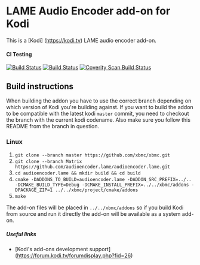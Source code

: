 # LAME Audio Encoder add-on for Kodi

This is a [Kodi] (https://kodi.tv) LAME audio encoder add-on.

#### CI Testing
[![Build Status](https://travis-ci.org/xbmc/audioencoder.lame.svg?branch=Matrix)](https://travis-ci.org/xbmc/audioencoder.lame/branches)
[![Build Status](https://dev.azure.com/teamkodi/binary-addons/_apis/build/status/xbmc.audioencoder.lame?branchName=Matrix)](https://dev.azure.com/teamkodi/binary-addons/_build/latest?definitionId=22&branchName=Matrix)
[![Coverity Scan Build Status](https://scan.coverity.com/projects/5120/badge.svg)](https://scan.coverity.com/projects/5120)
<!--- [![Build Status](https://ci.appveyor.com/api/projects/status/github/xbmc/audioencoder.lame?branch=Matrix&svg=true)](https://ci.appveyor.com/project/xbmc/audioencoder-lame?branch=Matrix) -->

## Build instructions

When building the addon you have to use the correct branch depending on which version of Kodi you're building against.
If you want to build the addon to be compatible with the latest kodi `master` commit, you need to checkout the branch with the current kodi codename.
Also make sure you follow this README from the branch in question.

### Linux

1. `git clone --branch master https://github.com/xbmc/xbmc.git`
2. `git clone --branch Matrix https://github.com/audioencoder.lame/audioencoder.lame.git`
3. `cd audioencoder.lame && mkdir build && cd build`
4. `cmake -DADDONS_TO_BUILD=audioencoder.lame -DADDON_SRC_PREFIX=../.. -DCMAKE_BUILD_TYPE=Debug -DCMAKE_INSTALL_PREFIX=../../xbmc/addons -DPACKAGE_ZIP=1 ../../xbmc/project/cmake/addons`
5. `make`

The add-on files will be placed in `../../xbmc/addons` so if you build Kodi from source and run it directly 
the add-on will be available as a system add-on.

##### Useful links

* [Kodi's add-ons development support] (https://forum.kodi.tv/forumdisplay.php?fid=26)
